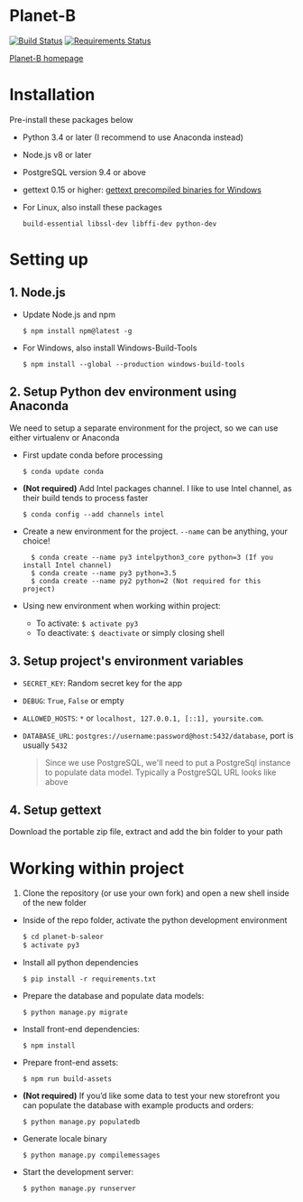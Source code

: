 Planet-B
===
[![Build Status](https://travis-ci.org/planet-b/planet-b-saleor.svg?branch=master)](https://travis-ci.org/planet-b/planet-b-saleor)
[![Requirements Status](https://requires.io/github/planet-b/planet-b-saleor/requirements.svg?branch=master)](https://requires.io/github/planet-b/planet-b-saleor/requirements/?branch=master)

[Planet-B homepage](http://planet-b.co/)

# Installation

Pre-install these packages below

- Python 3.4 or later (I recommend to use Anaconda instead)
- Node.js v8 or later
- PostgreSQL version 9.4 or above
- gettext 0.15 or higher: [gettext precompiled binaries for Windows](https://mlocati.github.io/articles/gettext-iconv-windows.html)
- For Linux, also install these packages 
	
	`build-essential libssl-dev libffi-dev python-dev`

# Setting up

## 1. Node.js

- Update Node.js and npm

	`$ npm install npm@latest -g`

- For Windows, also install Windows-Build-Tools

	`$ npm install --global --production windows-build-tools`

## 2. Setup Python dev environment using Anaconda

We need to setup a separate environment for the project, so we can use either virtualenv or Anaconda

- First update conda before processing

	`$ conda update conda`

- **(Not required)** Add Intel packages channel. I like to use Intel channel, as their build tends to process faster

	`$ conda config --add channels intel`

- Create a new environment for the project. `--name` can be anything, your choice!

        $ conda create --name py3 intelpython3_core python=3 (If you install Intel channel)
        $ conda create --name py3 python=3.5
        $ conda create --name py2 python=2 (Not required for this project)

- Using new environment when working within project:
	- To activate: `$ activate py3`
	- To deactivate: `$ deactivate` or simply closing shell

## 3. Setup project's environment variables

- `SECRET_KEY`: Random secret key for the app
- `DEBUG`: `True`, `False` or empty
- `ALLOWED_HOSTS`: `*` or `localhost, 127.0.0.1, [::1], yoursite.com`. 
- `DATABASE_URL`: `postgres://username:password@host:5432/database`, port is usually `5432`

	> Since we use PostgreSQL, we'll need to put a PostgreSql instance to populate data model. 
	> Typically a PostgreSQL URL looks like above

## 4. Setup gettext

Download the portable zip file, extract and add the bin folder to your path

# Working within project

1. Clone the repository (or use your own fork) and open a new shell inside of the new folder

- Inside of the repo folder, activate the python development environment
	
	```sh
	$ cd planet-b-saleor
	$ activate py3
	```

- Install all python dependencies
	
	`$ pip install -r requirements.txt`

- Prepare the database and populate data models:

	`$ python manage.py migrate`

- Install front-end dependencies:

	`$ npm install`

- Prepare front-end assets:

	`$ npm run build-assets`

- **(Not required)** If you’d like some data to test your new storefront you can populate the database with example products and orders:

	`$ python manage.py populatedb`

- Generate locale binary

	`$ python manage.py compilemessages`

- Start the development server:

	`$ python manage.py runserver`

